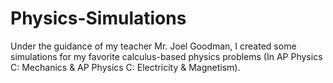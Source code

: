 # Physics-Simulations
Under the guidance of my  teacher Mr. Joel Goodman, I created some simulations for my favorite calculus-based physics problems (In AP Physics C: Mechanics & AP Physics C: Electricity & Magnetism). 
